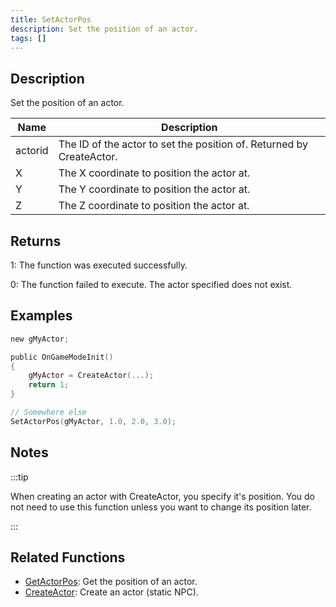 ```yaml
---
title: SetActorPos
description: Set the position of an actor.
tags: []
---
```


<VersionWarn version='SA-MP 0.3.7' />

## Description

Set the position of an actor.

| Name    | Description                                                          |
| ------- | -------------------------------------------------------------------- |
| actorid | The ID of the actor to set the position of. Returned by CreateActor. |
| X       | The X coordinate to position the actor at.                           |
| Y       | The Y coordinate to position the actor at.                           |
| Z       | The Z coordinate to position the actor at.                           |

## Returns

1: The function was executed successfully.

0: The function failed to execute. The actor specified does not exist.

## Examples

```c
new gMyActor;

public OnGameModeInit()
{
    gMyActor = CreateActor(...);
    return 1;
}

// Somewhere else
SetActorPos(gMyActor, 1.0, 2.0, 3.0);
```

## Notes

:::tip

When creating an actor with CreateActor, you specify it's position. You do not need to use this function unless you want to change its position later.

:::

## Related Functions

- [GetActorPos](GetActorPos): Get the position of an actor.
- [CreateActor](CreateActor): Create an actor (static NPC).
